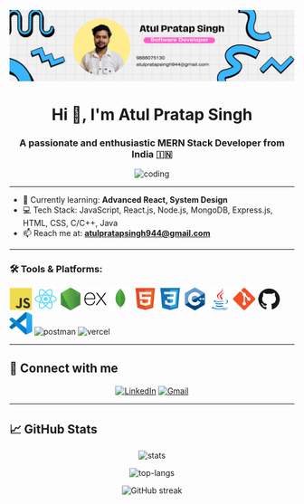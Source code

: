 <!-- Banner -->
![logo](https://github.com/atulpratapsingh944/atulpratapsingh944/blob/main/White%20and%20Blue%20Memphis%20Graphic%20Designer%20LinkedIn%20Banner%20(1).png?raw=true)


<h1 align="center">Hi 👋, I'm Atul Pratap Singh</h1>
<h3 align="center">A passionate and enthusiastic MERN Stack Developer from India 🇮🇳</h3>

<p align="center">
  <img src="https://cdn.dribbble.com/users/1059583/screenshots/4171367/coding-freak.gif" alt="coding" width="300" />
</p>

---

- 🌱 Currently learning: **Advanced React, System Design**
- 💻 Tech Stack: JavaScript, React.js, Node.js, MongoDB, Express.js, HTML, CSS, C/C++, Java
- 📫 Reach me at: **atulpratapsingh944@gmail.com**

---

### 🛠️ Tools & Platforms:

<p align="left">
  <img src="https://raw.githubusercontent.com/devicons/devicon/master/icons/javascript/javascript-original.svg" alt="javascript" width="40"/>
  <img src="https://raw.githubusercontent.com/devicons/devicon/master/icons/react/react-original.svg" alt="react" width="40"/>
  <img src="https://raw.githubusercontent.com/devicons/devicon/master/icons/nodejs/nodejs-original.svg" alt="nodejs" width="40"/>
  <img src="https://raw.githubusercontent.com/devicons/devicon/master/icons/express/express-original.svg" alt="express" width="40"/>
  <img src="https://raw.githubusercontent.com/devicons/devicon/master/icons/mongodb/mongodb-original.svg" alt="mongodb" width="40"/>
  <img src="https://raw.githubusercontent.com/devicons/devicon/master/icons/html5/html5-original.svg" alt="html" width="40"/>
  <img src="https://raw.githubusercontent.com/devicons/devicon/master/icons/css3/css3-original.svg" alt="css" width="40"/>
  <img src="https://raw.githubusercontent.com/devicons/devicon/master/icons/cplusplus/cplusplus-original.svg" alt="c++" width="40"/>
  <img src="https://raw.githubusercontent.com/devicons/devicon/master/icons/java/java-original.svg" alt="java" width="40"/>
  <img src="https://raw.githubusercontent.com/devicons/devicon/master/icons/git/git-original.svg" alt="git" width="40"/>
  <img src="https://raw.githubusercontent.com/devicons/devicon/master/icons/github/github-original.svg" alt="github" width="40"/>
  <img src="https://raw.githubusercontent.com/devicons/devicon/master/icons/vscode/vscode-original.svg" alt="vscode" width="40"/>
  <img src="https://www.vectorlogo.zone/logos/getpostman/getpostman-icon.svg" alt="postman" width="40"/>
  <img src="https://www.svgrepo.com/show/327408/logo-vercel.svg" alt="vercel" width="40"/>
</p>

---

## 🔗 Connect with me

<p align="center">
  <a href="https://www.linkedin.com/in/atulpratapsingh944/" target="blank"><img align="center" src="https://cdn.jsdelivr.net/gh/devicons/devicon/icons/linkedin/linkedin-original.svg" alt="LinkedIn" height="30" width="30" /></a>
  <a href="mailto:atulpratapsingh944@gmail.com"><img align="center" src="https://img.icons8.com/color/48/gmail-new.png" alt="Gmail" height="30" width="30" /></a>
</p>

---

## 📈 GitHub Stats

<p align="center">
  <img src="https://github-readme-stats.vercel.app/api?username=atulpratapsingh944&show_icons=true&theme=radical" alt="stats" />
</p>

<p align="center">
  <img src="https://github-readme-stats.vercel.app/api/top-langs/?username=atulpratapsingh944&layout=compact&theme=radical" alt="top-langs" />
</p>

<!-- GitHub Streak Stats -->
<p align="center">
  <img src="https://streak-stats.demolab.com/?user=atulpratapsingh944&theme=radical&border_radius=5" alt="GitHub streak"/>
</p>
